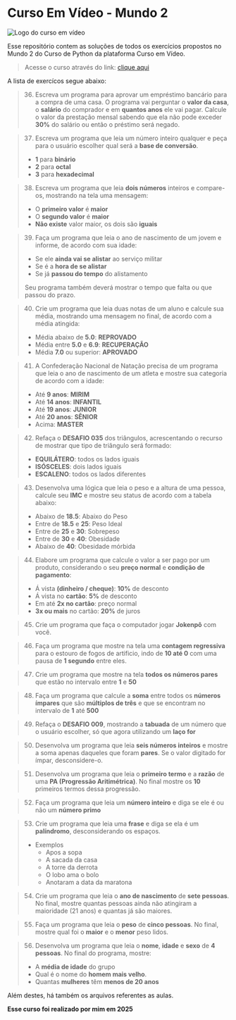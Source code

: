 # Curso Em Vídeo - Mundo 2

![Logo do curso em vídeo](https://yt3.googleusercontent.com/ytc/AIdro_m-8zZRJBWMwnaHcJgQv2IRr0dLcqCv1yKcQHgSEZ26jHw=s900-c-k-c0x00ffffff-no-rj)

Esse repositório contem as soluções de todos os exercícios propostos no Mundo 2 do Curso de Python da plataforma Curso em Vídeo.

> Acesse o curso através do link: [clique aqui](https://www.cursoemvideo.com/curso/python-3-mundo-2)

A lista de exercícos segue abaixo:

> 36. Escreva um programa para aprovar um empréstimo bancário para a compra de uma casa. O programa vai perguntar o **valor da casa**, o **salário** do comprador e em **quantos anos** ele vai pagar. Calcule o valor da prestação mensal sabendo que ela não pode exceder **30%** do salário ou então o préstimo será negado.

> 37. Escreva um programa que leia um número inteiro qualquer e peça para o usuário escolher qual será a **base de conversão**. 
> * **1** para **binário**
> * **2** para **octal**
> * **3** para **hexadecimal**

> 38. Escreva um programa que leia **dois números** inteiros e compare-os, mostrando na tela uma mensagem:
> * O **primeiro valor** é **maior**
> * O **segundo valor** é **maior**
> * **Não existe** valor maior, os dois são **iguais**

> 39. Faça um programa que leia o ano de nascimento de um jovem e informe, de acordo com sua idade:
> * Se ele **ainda vai se alistar** ao serviço militar
> * Se é a **hora de se alistar**
> * Se já **passou do tempo** do alistamento
> 
> Seu programa também deverá mostrar o tempo que falta ou que passou do prazo.

> 40. Crie um programa que leia duas notas de um aluno e calcule sua média, mostrando uma mensagem no final, de acordo com a média atingida:
> * Média abaixo de **5.0**: **REPROVADO**
> * Média entre **5.0** e **6.9**: **RECUPERAÇÃO**
> * Média **7.0** ou superior: **APROVADO**

> 41. A Confederação Nacional de Natação precisa de um programa que leia o ano de nascimento de um atleta e mostre sua categoria de acordo com a idade:
> * Até **9 anos**: **MIRIM**
> * Até **14 anos**: **INFANTIL**
> * Até **19 anos**: **JUNIOR**
> * Até **20 anos**: **SÊNIOR**
> * Acima: **MASTER**

> 42. Refaça o **DESAFIO 035** dos triângulos, acrescentando o recurso de mostrar que tipo de triângulo será formado:
> * **EQUILÁTERO**: todos os lados iguais
> * **ISÓSCELES**: dois lados iguais
> * **ESCALENO**: todos os lados diferentes

> 43. Desenvolva uma lógica que leia o peso e a altura de uma pessoa, calcule seu **IMC** e mostre seu status de acordo com a tabela abaixo:
> * Abaixo de **18.5**: Abaixo do Peso
> * Entre de **18.5** e **25**: Peso Ideal
> * Entre de **25** e **30**: Sobrepeso
> * Entre de **30** e **40**: Obesidade
> * Abaixo de **40**: Obesidade mórbida

> 44. Elabore um programa que calcule o valor a ser pago por um produto, considerando o seu **preço normal** e **condição de pagamento**:
> * Á vista **(dinheiro / cheque)**: **10%** de desconto
> * Á vista no **cartão**: **5%** de desconto
> * Em até **2x no cartão**: preço normal
> * **3x ou mais** no cartão: **20%** de juros

> 45. Crie um programa que faça o computador jogar **Jokenpô** com você.

> 46. Faça um programa que mostre na tela uma **contagem regressiva** para o estouro de fogos de artificio, indo de **10 até 0** com uma pausa de **1 segundo** entre eles.

> 47. Crie um programa que mostre na tela **todos os números pares** que estão no intervalo entre **1** e **50**

> 48. Faça um programa que calcule a **soma** entre todos os **números ímpares** que são **múltiplos de três** e que se encontram no intervalo de **1** até **500**

> 49. Refaça o **DESAFIO 009**, mostrando a **tabuada** de um número que o usuário escolher, só que agora utilizando um **laço for**

> 50. Desenvolva um programa que leia **seis números inteiros** e mostre a soma apenas daqueles que foram **pares**. Se o valor digitado for ímpar, desconsidere-o.

> 51. Desenvolva um programa que leia o **primeiro termo** e a **razão** de uma **PA (Progressão Aritimétrica)**. No final mostre os **10** primeiros termos dessa progressão.

> 52. Faça um programa que leia um **número inteiro** e diga se ele é ou não um **número primo**

> 53. Crie um programa que leia uma **frase** e diga se ela é um **palíndromo**, desconsiderando os espaços.
> * Exemplos
>   * Apos a sopa
>   * A sacada da casa
>   * A torre da derrota
>   * O lobo ama o bolo
>   * Anotaram a data da maratona

> 54. Crie um programa que leia o **ano de nascimento** de **sete pessoas**. No final, mostre quantas pessoas ainda não atingiram a maioridade (21 anos) e quantas já são maiores.

> 55. Faça um programa que leia o **peso** de **cinco pessoas**. No final, mostre qual foi o **maior** e o **menor** peso lidos.

> 56. Desenvolva um programa que leia o **nome**, **idade** e **sexo** de **4 pessoas**. No final do programa, mostre:
> 
> * A **média de idade** do grupo
> * Qual é o nome do **homem mais velho**.
> * Quantas **mulheres** têm **menos de 20 anos**


Além destes, há também os arquivos referentes as aulas.

**Esse curso foi realizado por mim em 2025**